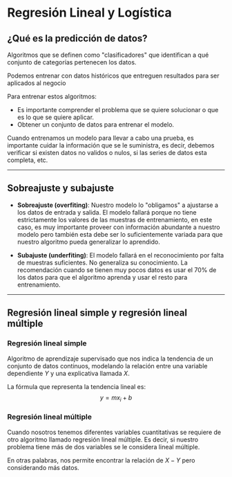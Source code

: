 # Regresión Lineal y Logística

## ¿Qué es la predicción de datos?

Algoritmos que se definen como "clasificadores" que identifican a qué conjunto de categorías pertenecen los datos.

Podemos entrenar con datos históricos que entreguen resultados para ser aplicados al negocio

Para entrenar estos algoritmos:

- Es importante comprender el problema que se quiere solucionar o que es lo que se quiere aplicar.
- Obtener un conjunto de datos para entrenar el modelo.

Cuando entrenamos un modelo para llevar a cabo una prueba, es importante cuidar la información que se le suministra, es decir, debemos verificar si existen datos no validos o nulos, si las series de datos esta completa, etc.

________________________________________________________________
## Sobreajuste y subajuste

- **Sobreajuste (overfiting)**: Nuestro modelo lo "obligamos" a ajustarse a los datos de entrada y salida. El modelo fallará porque no tiene estrictamente los valores de las muestras de entrenamiento, en este caso, es muy importante proveer con información abundante a nuestro modelo pero también esta debe ser lo suficientemente variada para que nuestro algoritmo pueda generalizar lo aprendido.

- **Subajuste (underfiting)**: El modelo fallará en el reconocimiento por falta de muestras suficientes. No generaliza su conocimiento. La recomendación cuando se tienen muy pocos datos es usar el 70% de los datos para que el algoritmo aprenda y usar el resto para entrenamiento.

________________________________________________________________
## Regresión lineal simple y regresión lineal múltiple
### Regresión lineal simple

Algoritmo de aprendizaje supervisado que nos indica la tendencia de un conjunto de datos continuos, modelando la relación entre una variable dependiente $Y$ y una explicativa llamada $X$.

La fórmula que representa la tendencia lineal es:
$$ y = mx_i + b$$

### Regresión lineal múltiple

Cuando nosotros tenemos diferentes variables cuantitativas se requiere de otro algoritmo llamado regresión lineal múltiple. Es decir, si nuestro problema tiene más de dos variables se le considera lineal múltiple.

En otras palabras, nos permite encontrar la relación de $X-Y$ pero considerando más datos.